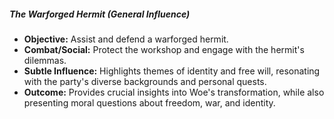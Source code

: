 ##### The Warforged Hermit (General Influence)
- **Objective:** Assist and defend a warforged hermit.
- **Combat/Social:** Protect the workshop and engage with the hermit's dilemmas.
- **Subtle Influence:** Highlights themes of identity and free will, resonating with the party's diverse backgrounds and personal quests.
- **Outcome:** Provides crucial insights into Woe's transformation, while also presenting moral questions about freedom, war, and identity.